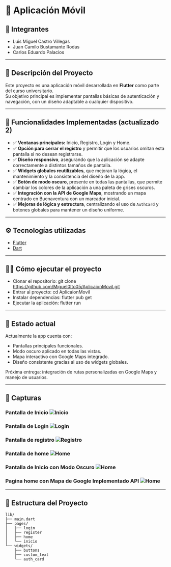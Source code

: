 # 📱 Aplicación Móvil

## 👥 Integrantes
- Luis Miguel Castro Villegas  
- Juan Camilo Bustamante Rodas  
- Carlos Eduardo Palacios  

---

## 📝 Descripción del Proyecto
Este proyecto es una aplicación móvil desarrollada en **Flutter** como parte del curso universitario.  
Su objetivo principal es implementar pantallas básicas de autenticación y navegación, con un diseño adaptable a cualquier dispositivo.  

---

## 🚀 Funcionalidades Implementadas (actualizado 2)
- ✅ **Ventanas principales:** Inicio, Registro, Login y Home.  
- ✅ **Opción para cerrar el registro** y permitir que los usuarios omitan esta pantalla si no desean registrarse.  
- ✅ **Diseño responsivo**, asegurando que la aplicación se adapte correctamente a distintos tamaños de pantalla.  
- ✅ **Widgets globales reutilizables**, que mejoran la lógica, el mantenimiento y la consistencia del diseño de la app.  
- ✅ **Botón de modo oscuro**, presente en todas las pantallas, que permite cambiar los colores de la aplicación a una paleta de grises oscuros.  
- ✅ **Integración con la API de Google Maps**, mostrando un mapa centrado en Buenaventura con un marcador inicial.  
- ✅ **Mejoras de lógica y estructura**, centralizando el uso de `AuthCard` y botones globales para mantener un diseño uniforme.  

---

## ⚙️ Tecnologías utilizadas
- [Flutter](https://flutter.dev/)  
- [Dart](https://dart.dev/)  

---

## 👨‍💻 Cómo ejecutar el proyecto
- Clonar el repositorio:
git clone https://github.com/Miguel0Ito05/AplicaionMovil.git
- Entrar al proyecto:
cd AplicaionMovil
- Instalar dependencias:
flutter pub get
- Ejecutar la aplicación:
flutter run


---

## 📌 Estado actual
Actualmente la app cuenta con:
- Pantallas principales funcionales.  
- Modo oscuro aplicado en todas las vistas.  
- Mapa interactivo con Google Maps integrado.  
- Diseño consistente gracias al uso de widgets globales.  

Próxima entrega: integración de rutas personalizadas en Google Maps y manejo de usuarios.

---

## 📸 Capturas

### Pantalla de Inicio ![Inicio](assets/screenshots/inicio.png) 

### Pantalla de Login ![Login](assets/screenshots/login.png) 

### Pantalla de registro ![Registro](assets/screenshots/registro.png) 

### Pantalla de home ![Home](assets/screenshots/home.png)

### Pantalla de Inicio con Modo Oscuro ![Home](assets/screenshots/modoOscuro.png)

### Pagina home con Mapa de Google Implementado API ![Home](assets/screenshots/mapa.png)

---


## 📂 Estructura del Proyecto

```plaintext
lib/
├── main.dart
├── pages/
│   ├── login
│   ├── register
│   ├── home
│   └── inicio
└── widgets/
    ├── buttons
    ├── custom_text
    └── auth_card
